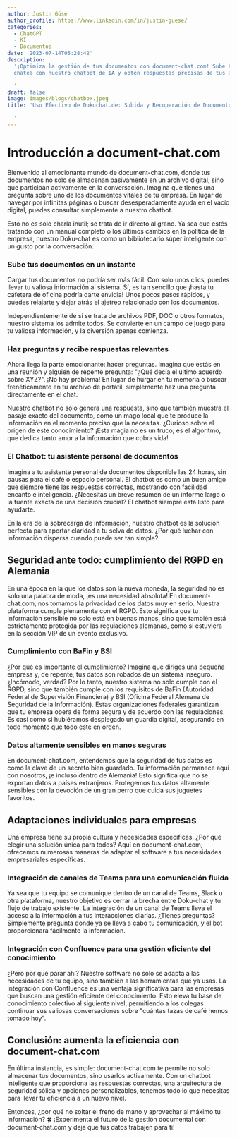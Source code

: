 ```yaml
---
author: Justin Güse
author_profile: https://www.linkedin.com/in/justin-guese/
categories:
  - ChatGPT
  - KI
  - Documentos
date: '2023-07-14T05:28:42'
description:
  '¡Optimiza la gestión de tus documentos con document-chat.com! Sube tus documentos,
  chatea con nuestro chatbot de IA y obtén respuestas precisas de tus archivos.

  '
draft: false
image: images/blogs/chatbox.jpeg
title: 'Uso Efectivo de Dokuchat.de: Subida y Recuperación de Documentos

  '
---
```


# Introducción a document-chat.com

Bienvenido al emocionante mundo de document-chat.com, donde tus documentos no solo se almacenan pasivamente en un archivo digital, sino que participan activamente en la conversación. Imagina que tienes una pregunta sobre uno de los documentos vitales de tu empresa. En lugar de navegar por infinitas páginas o buscar desesperadamente ayuda en el vacío digital, puedes consultar simplemente a nuestro chatbot.

Esto no es solo charla inutil; se trata de ir directo al grano. Ya sea que estés tratando con un manual completo o los últimos cambios en la política de la empresa, nuestro Doku-chat es como un bibliotecario súper inteligente con un gusto por la conversación.

### Sube tus documentos en un instante

Cargar tus documentos no podría ser más fácil. Con solo unos clics, puedes llevar tu valiosa información al sistema. Sí, es tan sencillo que ¡hasta tu cafetera de oficina podría darte envidia! Unos pocos pasos rápidos, y puedes relajarte y dejar atrás el ajetreo relacionado con los documentos.

Independientemente de si se trata de archivos PDF, DOC o otros formatos, nuestro sistema los admite todos. Se convierte en un campo de juego para tu valiosa información, y la diversión apenas comienza.

### Haz preguntas y recibe respuestas relevantes

Ahora llega la parte emocionante: hacer preguntas. Imagina que estás en una reunión y alguien de repente pregunta: "¿Qué decía el último acuerdo sobre XYZ?". ¡No hay problema! En lugar de hurgar en tu memoria o buscar frenéticamente en tu archivo de portátil, simplemente haz una pregunta directamente en el chat.

Nuestro chatbot no solo genera una respuesta, sino que también muestra el pasaje exacto del documento, como un mago local que te produce la información en el momento preciso que la necesitas. ¿Curioso sobre el origen de este conocimiento? ¡Esta magia no es un truco; es el algoritmo, que dedica tanto amor a la información que cobra vida!

### El Chatbot: tu asistente personal de documentos

Imagina a tu asistente personal de documentos disponible las 24 horas, sin pausas para el café o espacio personal. El chatbot es como un buen amigo que siempre tiene las respuestas correctas, mostrando con facilidad encanto e inteligencia. ¿Necesitas un breve resumen de un informe largo o la fuente exacta de una decisión crucial? El chatbot siempre está listo para ayudarte.

En la era de la sobrecarga de información, nuestro chatbot es la solución perfecta para aportar claridad a tu selva de datos. ¿Por qué luchar con información dispersa cuando puede ser tan simple?

## Seguridad ante todo: cumplimiento del RGPD en Alemania

En una época en la que los datos son la nueva moneda, la seguridad no es solo una palabra de moda, ¡es una necesidad absoluta! En document-chat.com, nos tomamos la privacidad de los datos muy en serio. Nuestra plataforma cumple plenamente con el RGPD. Esto significa que tu información sensible no solo está en buenas manos, sino que también está estrictamente protegida por las regulaciones alemanas, como si estuviera en la sección VIP de un evento exclusivo.

### Cumplimiento con BaFin y BSI

¿Por qué es importante el cumplimiento? Imagina que diriges una pequeña empresa y, de repente, tus datos son robados de un sistema inseguro. ¿Incómodo, verdad? Por lo tanto, nuestro sistema no solo cumple con el RGPD, sino que también cumple con los requisitos de BaFin (Autoridad Federal de Supervisión Financiera) y BSI (Oficina Federal Alemana de Seguridad de la Información). Estas organizaciones federales garantizan que tu empresa opera de forma segura y de acuerdo con las regulaciones. Es casi como si hubiéramos desplegado un guardia digital, asegurando en todo momento que todo esté en orden.

### Datos altamente sensibles en manos seguras

En document-chat.com, entendemos que la seguridad de tus datos es como la clave de un secreto bien guardado. Tu información permanece aquí con nosotros, ¡e incluso dentro de Alemania! Esto significa que no se exportan datos a países extranjeros. Protegemos tus datos altamente sensibles con la devoción de un gran perro que cuida sus juguetes favoritos.

## Adaptaciones individuales para empresas

Una empresa tiene su propia cultura y necesidades específicas. ¿Por qué elegir una solución única para todos? Aquí en document-chat.com, ofrecemos numerosas maneras de adaptar el software a tus necesidades empresariales específicas.

### Integración de canales de Teams para una comunicación fluida

Ya sea que tu equipo se comunique dentro de un canal de Teams, Slack u otra plataforma, nuestro objetivo es cerrar la brecha entre Doku-chat y tu flujo de trabajo existente. La integración de un canal de Teams lleva el acceso a la información a tus interacciones diarias. ¿Tienes preguntas? Simplemente pregunta donde ya se lleva a cabo tu comunicación, y el bot proporcionará fácilmente la información.

### Integración con Confluence para una gestión eficiente del conocimiento

¿Pero por qué parar ahí? Nuestro software no solo se adapta a las necesidades de tu equipo, sino también a las herramientas que ya usas. La integración con Confluence es una ventaja significativa para las empresas que buscan una gestión eficiente del conocimiento. Esto eleva tu base de conocimiento colectivo al siguiente nivel, permitiendo a los colegas continuar sus valiosas conversaciones sobre "cuántas tazas de café hemos tomado hoy".

## Conclusión: aumenta la eficiencia con document-chat.com

En última instancia, es simple: document-chat.com te permite no solo almacenar tus documentos, sino usarlos activamente. Con un chatbot inteligente que proporciona las respuestas correctas, una arquitectura de seguridad sólida y opciones personalizables, tenemos todo lo que necesitas para llevar tu eficiencia a un nuevo nivel.

Entonces, ¿por qué no soltar el freno de mano y aprovechar al máximo tu información? 🍀 ¡Experimenta el futuro de la gestión documental con document-chat.com y deja que tus datos trabajen para ti!
